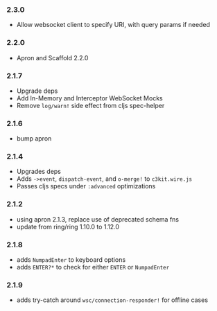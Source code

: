 ### 2.3.0
* Allow websocket client to specify URI, with query params if needed

### 2.2.0
 * Apron and Scaffold 2.2.0

### 2.1.7
 * Upgrade deps
 * Add In-Memory and Interceptor WebSocket Mocks
 * Remove `log/warn!` side effect from cljs spec-helper

### 2.1.6
 * bump apron

### 2.1.4
 * Upgrades deps
 * Adds `->event`, `dispatch-event`, and `o-merge!` to `c3kit.wire.js`
 * Passes cljs specs under `:advanced` optimizations

### 2.1.2
 * using apron 2.1.3, replace use of deprecated schema fns
 * update from ring/ring 1.10.0 to 1.12.0

### 2.1.8
 * adds `NumpadEnter` to keyboard options
 * adds `ENTER?*` to check for either `ENTER` or `NumpadEnter`

### 2.1.9
 * adds try-catch around `wsc/connection-responder!` for offline cases
